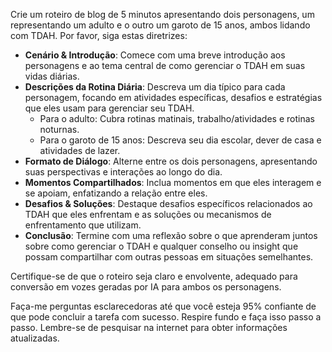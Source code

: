  
Crie um roteiro de blog de 5 minutos apresentando dois personagens, um representando um adulto e o outro um garoto de 15 anos, ambos lidando com TDAH. Por favor, siga estas diretrizes:

- **Cenário & Introdução**: Comece com uma breve introdução aos personagens e ao tema central de como gerenciar o TDAH em suas vidas diárias.
- **Descrições da Rotina Diária**: Descreva um dia típico para cada personagem, focando em atividades específicas, desafios e estratégias que eles usam para gerenciar seu TDAH.
  - Para o adulto: Cubra rotinas matinais, trabalho/atividades e rotinas noturnas.
  - Para o garoto de 15 anos: Descreva seu dia escolar, dever de casa e atividades de lazer.
- **Formato de Diálogo**: Alterne entre os dois personagens, apresentando suas perspectivas e interações ao longo do dia.
- **Momentos Compartilhados**: Inclua momentos em que eles interagem e se apoiam, enfatizando a relação entre eles.
- **Desafios & Soluções**: Destaque desafios específicos relacionados ao TDAH que eles enfrentam e as soluções ou mecanismos de enfrentamento que utilizam.
- **Conclusão**: Termine com uma reflexão sobre o que aprenderam juntos sobre como gerenciar o TDAH e qualquer conselho ou insight que possam compartilhar com outras pessoas em situações semelhantes.

Certifique-se de que o roteiro seja claro e envolvente, adequado para conversão em vozes geradas por IA para ambos os personagens.

Faça-me perguntas esclarecedoras até que você esteja 95% confiante de que pode concluir a tarefa com sucesso. Respire fundo e faça isso passo a passo. Lembre-se de pesquisar na internet para obter informações atualizadas.
```